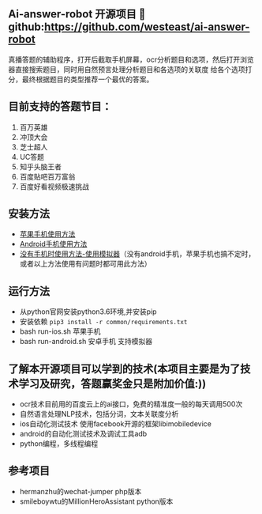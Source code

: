 ## Ai-answer-robot 开源项目 🚀github:https://github.com/westeast/ai-answer-robot
真播答题的辅助程序，打开后截取手机屏幕，ocr分析题目和选项，然后打开浏览器直接搜索题目，同时用自然预言处理分析题目和各选项的关联度
给各个选项打分，最终根据题目的类型推荐一个最优的答案。

## 目前支持的答题节目：
1. 百万英雄
2. 冲顶大会
3. 芝士超人
4. UC答题
5. 知乎头脑王者
6. 百度贴吧百万富翁
7. 百度好看视频极速挑战


## 安装方法
- [苹果手机使用方法](docs/ios.md)
- [Android手机使用方法](docs/android.md)
- [没有手机时使用方法-使用模拟器](docs/simulator-android.md)（没有android手机，苹果手机也搞不定时，或者以上方法使用有问题时都可用此方法）

## 运行方法
- 从python官网安装python3.6环境,并安装pip
- 安装依赖 `pip3 install -r common/requirements.txt`
- bash run-ios.sh  苹果手机
- bash run-android.sh 安卓手机 支持模拟器


## 了解本开源项目可以学到的技术(本项目主要是为了技术学习及研究，答题赢奖金只是附加价值:))
- ocr技术目前用的百度云上的ai接口，免费的精准度一般的每天调用500次
- 自然语言处理NLP技术，包括分词，文本关联度分析
- ios自动化测试技术 使用facebook开源的框架libimobiledevice
- android的自动化测试技术及调试工具adb
- python编程，多线程编程

## 参考项目
- hermanzhu的wechat-jumper  php版本
- smileboywtu的MillionHeroAssistant python版本


